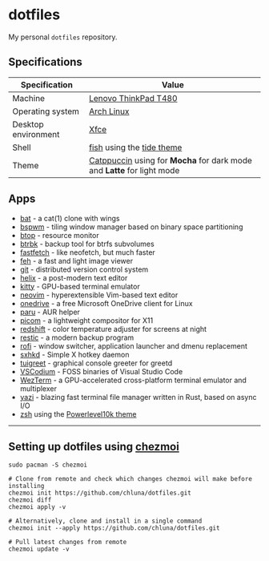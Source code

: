 # dotfiles

My personal `dotfiles` repository.

## Specifications
| Specification | Value |
| --- | --- |
| Machine | [Lenovo ThinkPad T480](https://www.thinkwiki.org/wiki/Category:T480) |
| Operating system | [Arch Linux](https://archlinux.org/) |
| Desktop environment | [Xfce](https://xfce.org/) |
| Shell | [fish](https://fishshell.com/) using the [tide theme](https://github.com/IlanCosman/tide) |
| Theme | [Catppuccin](https://github.com/catppuccin) using for **Mocha** for dark mode and **Latte** for light mode |

## Apps
- [bat](https://github.com/sharkdp/bat) - a cat(1) clone with wings
- [bspwm](https://github.com/baskerville/bspwm) - tiling window manager based on binary space partitioning 
- [btop](https://github.com/aristocratos/btop) - resource monitor
- [btrbk](https://digint.ch/btrbk/) - backup tool for btrfs subvolumes
- [fastfetch](https://github.com/LinusDierheimer/fastfetch) - like neofetch, but much faster
- [feh](https://feh.finalrewind.org/) - a fast and light image viewer
- [git](https://git-scm.com/) - distributed version control system
- [helix](https://helix-editor.com/) - a post-modern text editor
- [kitty](https://sw.kovidgoyal.net/kitty/) - GPU-based terminal emulator
- [neovim](https://neovim.io/) - hyperextensible Vim-based text editor
- [onedrive](https://abraunegg.github.io/) - a free Microsoft OneDrive client for Linux
- [paru](https://github.com/Morganamilo/paru) - AUR helper
- [picom](https://github.com/yshui/picom) - a lightweight compositor for X11
- [redshift](http://jonls.dk/redshift) - color temperature adjuster for screens at night
- [restic](http://restic.net) - a modern backup program
- [rofi](https://github.com/davatorium/rofi) - window switcher, application launcher and dmenu replacement
- [sxhkd](https://github.com/baskerville/sxhkd) - Simple X hotkey daemon
- [tuigreet](https://github.com/apognu/tuigreet) - graphical console greeter for greetd
- [VSCodium](https://vscodium.com/) - FOSS binaries of Visual Studio Code
- [WezTerm](https://wezfurlong.org/wezterm/) - a GPU-accelerated cross-platform terminal emulator and multiplexer
- [yazi](https://yazi-rs.github.io/) - blazing fast terminal file manager written in Rust, based on async I/O
- [zsh](https://www.zsh.org/) using the [Powerlevel10k theme](https://github.com/romkatv/powerlevel10k)

---

## Setting up dotfiles using [chezmoi](https://www.chezmoi.io/)

```shell
sudo pacman -S chezmoi

# Clone from remote and check which changes chezmoi will make before installing
chezmoi init https://github.com/chluna/dotfiles.git
chezmoi diff
chezmoi apply -v

# Alternatively, clone and install in a single command
chezmoi init --apply https://github.com/chluna/dotfiles.git

# Pull latest changes from remote
chezmoi update -v
```
